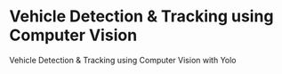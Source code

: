 # Vehicle Detection & Tracking using Computer Vision
 Vehicle Detection & Tracking using Computer Vision with Yolo
